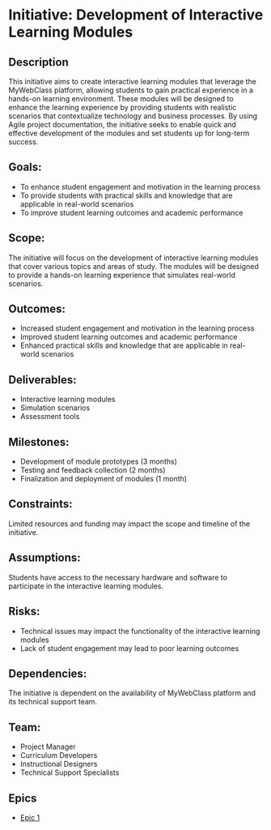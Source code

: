 # Initiative: Development of Interactive Learning Modules
## Description
This initiative aims to create interactive learning modules that leverage the MyWebClass platform, allowing students to gain practical experience in a hands-on learning environment. These modules will be designed to enhance the learning experience by providing students with realistic scenarios that contextualize technology and business processes. By using Agile project documentation, the initiative seeks to enable quick and effective development of the modules and set students up for long-term success.

## Goals:
* To enhance student engagement and motivation in the learning process
* To provide students with practical skills and knowledge that are applicable in real-world scenarios
* To improve student learning outcomes and academic performance

## Scope: 
The initiative will focus on the development of interactive learning modules that cover various topics and areas of study. The modules will be designed to provide a hands-on learning experience that simulates real-world scenarios.

## Outcomes:
* Increased student engagement and motivation in the learning process
* Improved student learning outcomes and academic performance
* Enhanced practical skills and knowledge that are applicable in real-world scenarios

## Deliverables:
* Interactive learning modules
* Simulation scenarios
* Assessment tools

## Milestones:
* Development of module prototypes (3 months)
* Testing and feedback collection (2 months)
* Finalization and deployment of modules (1 month)

## Constraints: 
Limited resources and funding may impact the scope and timeline of the initiative.

## Assumptions: 
Students have access to the necessary hardware and software to participate in the interactive learning modules.

## Risks:
* Technical issues may impact the functionality of the interactive learning modules
* Lack of student engagement may lead to poor learning outcomes

## Dependencies: 
The initiative is dependent on the availability of MyWebClass platform and its technical support team.

## Team:
* Project Manager
* Curriculum Developers
* Instructional Designers
* Technical Support Specialists

## Epics
* [Epic 1](../../themes/initiatives/epics/epic_initiative1_theme1.md)
